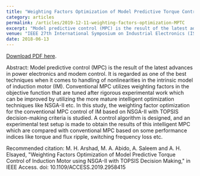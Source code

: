 ```yaml
---
title: "Weighting Factors Optimization of Model Predictive Torque Control of Induction Motor using NSGA-II with TOPSIS Decision Making"
category: articles
permalink: /articles/2019-12-11-weighting-factors-optimization-MPTC
excerpt: "Model predictive control (MPC) is the result of the latest advances in power electronics and modem control. It is regarded as one of the best techniques when it comes to handling of nonlinearities in the intrinsic model of induction motor (IM). Conventional MPC utilizes weighting factors in the objective function that are tuned after rigorous experimental work which can be improved by utilizing the more mature intelligent optimization techniques like NSGA-II etc. In this study, the weighting factor optimization for the conventional MPC control of IM based on NSGA-II with TOPSIS decision-making criteria is studied. A control algorithm is designed, and an experimental test setup is made to obtain the results of this intelligent MPC which are compared with conventional MPC based on some performance indices like torque and flux ripple, switching frequency loss etc."
venue: "IEEE 27th International Symposium on Industrial Electronics (ISIE)"
date: 2018-06-13
---
```


<a href="https://ieeexplore.ieee.org/document/8928488">Download PDF here</a>.

Abstract: Model predictive control (MPC) is the result of the latest advances in power electronics and modem control. It is regarded as one of the best techniques when it comes to handling of nonlinearities in the intrinsic model of induction motor (IM). Conventional MPC utilizes weighting factors in the objective function that are tuned after rigorous experimental work which can be improved by utilizing the more mature intelligent optimization techniques like NSGA-II etc. In this study, the weighting factor optimization for the conventional MPC control of IM based on NSGA-II with TOPSIS decision-making criteria is studied. A control algorithm is designed, and an experimental test setup is made to obtain the results of this intelligent MPC which are compared with conventional MPC based on some performance indices like torque and flux ripple, switching frequency loss etc.


Recommended citation: M. H. Arshad, M. A. Abido, A. Saleem and A. H. Elsayed, "Weighting Factors Optimization of Model Predictive Torque Control of Induction Motor using NSGA-II with TOPSIS Decision Making," in IEEE Access. doi: 10.1109/ACCESS.2019.2958415
